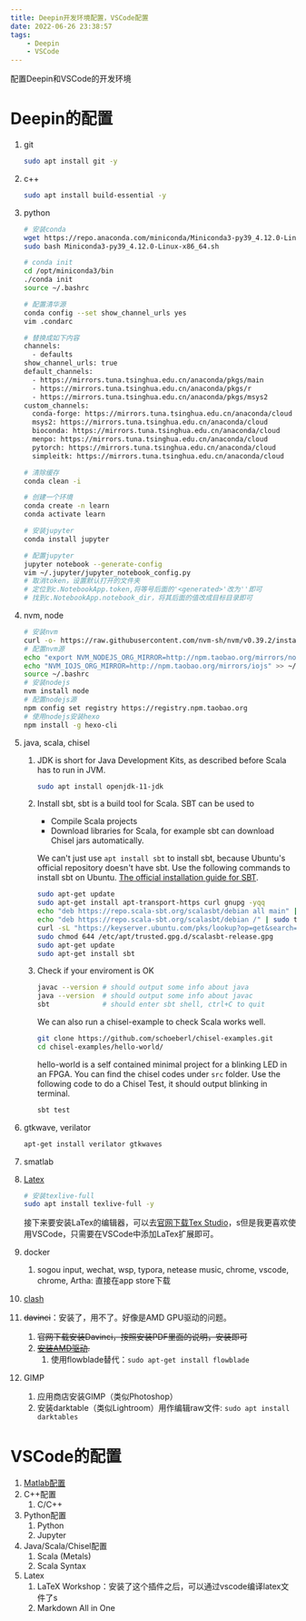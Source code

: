 ```yaml
---
title: Deepin开发环境配置，VSCode配置
date: 2022-06-26 23:38:57
tags:
    - Deepin
    - VSCode
---
```




配置Deepin和VSCode的开发环境

<!--more-->



# Deepin的配置

1. git

   ```bash
   sudo apt install git -y
   ```

   

2. c++

   ```bash
   sudo apt install build-essential -y
   ```

   

3. python

   ```bash
   # 安装conda
   wget https://repo.anaconda.com/miniconda/Miniconda3-py39_4.12.0-Linux-x86_64.sh
   sudo bash Miniconda3-py39_4.12.0-Linux-x86_64.sh
   
   # conda init
   cd /opt/miniconda3/bin
   ./conda init
   source ~/.bashrc
   
   # 配置清华源
   conda config --set show_channel_urls yes
   vim .condarc
   
   # 替换成如下内容
   channels:
     - defaults
   show_channel_urls: true
   default_channels:
     - https://mirrors.tuna.tsinghua.edu.cn/anaconda/pkgs/main
     - https://mirrors.tuna.tsinghua.edu.cn/anaconda/pkgs/r
     - https://mirrors.tuna.tsinghua.edu.cn/anaconda/pkgs/msys2
   custom_channels:
     conda-forge: https://mirrors.tuna.tsinghua.edu.cn/anaconda/cloud
     msys2: https://mirrors.tuna.tsinghua.edu.cn/anaconda/cloud
     bioconda: https://mirrors.tuna.tsinghua.edu.cn/anaconda/cloud
     menpo: https://mirrors.tuna.tsinghua.edu.cn/anaconda/cloud
     pytorch: https://mirrors.tuna.tsinghua.edu.cn/anaconda/cloud
     simpleitk: https://mirrors.tuna.tsinghua.edu.cn/anaconda/cloud
   
   # 清除缓存
   conda clean -i
   
   # 创建一个环境
   conda create -n learn
   conda activate learn
   
   # 安装jupyter
   conda install jupyter
   
   # 配置jupyter
   jupyter notebook --generate-config
   vim ~/.jupyter/jupyter_notebook_config.py
   # 取消token，设置默认打开的文件夹
   # 定位到c.NotebookApp.token,将等号后面的'<generated>'改为''即可
   # 找到c.NotebookApp.notebook_dir，将其后面的值改成目标目录即可
   ```

   

4. nvm, node

   ```bash
   # 安装nvm
   curl -o- https://raw.githubusercontent.com/nvm-sh/nvm/v0.39.2/install.sh | bash
   # 配置nvm源
   echo "export NVM_NODEJS_ORG_MIRROR=http://npm.taobao.org/mirrors/node" >> ~/.bashrc
   echo "NVM_IOJS_ORG_MIRROR=http://npm.taobao.org/mirrors/iojs" >> ~/.bashrc
   source ~/.bashrc
   # 安装nodejs
   nvm install node
   # 配置nodejs源
   npm config set registry https://registry.npm.taobao.org
   # 使用nodejs安装hexo
   npm install -g hexo-cli
   ```

   

5. java, scala, chisel

   1. JDK is short for Java Development Kits, as described before Scala has to run in JVM.
       ```bash
       sudo apt install openjdk-11-jdk
       ```
   2. Install sbt, sbt is a build tool for Scala. SBT can be used to
       - Compile Scala projects
       - Download libraries for Scala, for example sbt can download Chisel jars automatically.

       We can't just use `apt install sbt` to install sbt, because Ubuntu's official repository doesn't have sbt. Use the following commands to install sbt on Ubuntu. [The official installation guide for SBT](https://www.scala-sbt.org/1.x/docs/Installing-sbt-on-Linux.html).
       ```bash
       sudo apt-get update
       sudo apt-get install apt-transport-https curl gnupg -yqq
       echo "deb https://repo.scala-sbt.org/scalasbt/debian all main" | sudo tee /etc/apt/sources.list.d/sbt.list
       echo "deb https://repo.scala-sbt.org/scalasbt/debian /" | sudo tee /etc/apt/sources.list.d/sbt_old.list
       curl -sL "https://keyserver.ubuntu.com/pks/lookup?op=get&search=0x2EE0EA64E40A89B84B2DF73499E82A75642AC823" | sudo -H gpg --no-default-keyring --keyring gnupg-ring:/etc/apt/trusted.gpg.d/scalasbt-release.gpg --import
       sudo chmod 644 /etc/apt/trusted.gpg.d/scalasbt-release.gpg
       sudo apt-get update
       sudo apt-get install sbt
       ```
   3. Check if your enviroment is OK
       ```bash
       javac --version # should output some info about java
       java --version  # should output some info about javac
       sbt             # should enter sbt shell, ctrl+C to quit
       ```
       We can also run a chisel-example to check Scala works well.
       ```bash
       git clone https://github.com/schoeberl/chisel-examples.git
       cd chisel-examples/hello-world/
       ```
       hello-world is a self contained minimal project for a blinking LED in an FPGA. You can find the chisel codes under `src` folder.
       Use the following code to do a Chisel Test, it should output blinking in terminal.
       ```bash
       sbt test
       ```
       
       

6. gtkwave, verilator

   ```bash
   apt-get install verilator gtkwaves
   ```

   

7. smatlab

8. [Latex](https://kz16.top/deepin/#latex%E7%9A%84%E5%AE%89%E8%A3%85)

   ```bash
   # 安装texlive-full
   sudo apt install texlive-full -y
   ```

   接下来要安装LaTex的编辑器，可以去[官网下载Tex Studio](http://texstudio.sourceforge.net/)，s但是我更喜欢使用VSCode，只需要在VSCode中添加LaTex扩展即可。

9. docker

   1. sogou input, wechat, wsp, typora, netease music, chrome, vscode, chrome, Artha: 直接在app store下载

10. [clash](https://www.jianshu.com/p/02e3e8ccfe80)

11. ~~davinci~~：安装了，用不了。好像是AMD GPU驱动的问题。

    1. ~~官网下载安装Davinci，按照安装PDF里面的说明，安装即可~~
    2. ~~[安装AMD驱动](https://bbs.deepin.org/post/233022).~~
       1. 使用flowblade替代：`sudo apt-get install flowblade`

12. GIMP

    1. 应用商店安装GIMP（类似Photoshop）
    2. 安装darktable（类似Lightroom）用作编辑raw文件: `sudo apt install darktables`




# VSCode的配置

1. [Matlab配置](https://zhuanlan.zhihu.com/p/38178015)
2. C++配置
   1. C/C++
3. Python配置
   1. Python
   2. Jupyter
4. Java/Scala/Chisel配置
   1. Scala (Metals)
   2. Scala Syntax
5. Latex
   1. LaTeX Workshop：安装了这个插件之后，可以通过vscode编译latex文件了s
   2. Markdown All in One
